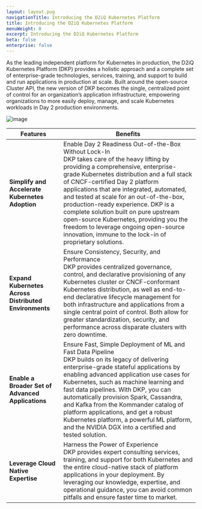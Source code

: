 ```yaml
---
layout: layout.pug
navigationTitle: Introducing the D2iQ Kubernetes Platform
title: Introducing the D2iQ Kubernetes Platform
menuWeight: 0
excerpt: Introducing the D2iQ Kubernetes Platform
beta: false
enterprise: false
---
```

As the leading independent platform for Kubernetes in production, the D2iQ Kubernetes Platform (DKP) provides a holistic approach and a complete set of enterprise-grade technologies, services, training, and support to build and run applications in production at scale. Built around the open-source Cluster API, the new version of DKP becomes the single, centralized point of control for an organization’s application infrastructure, empowering organizations to more easily deploy, manage, and scale Kubernetes workloads in Day 2 production environments.

![image](../platform_diagram_dark.png)

| **Features**                                          | **Benefits**                                                                                                                                                                                                                                                                                                                                                                                                                                                                                                                           |
| ----------------------------------------------------------- | -------------------------------------------------------------------------------------------------------------------------------------------------------------------------------------------------------------------------------------------------------------------------------------------------------------------------------------------------------------------------------------------------------------------------------------------------------------------------------------------------------------------------------------------- |
| **Simplify and Accelerate Kubernetes Adoption**       | Enable Day 2 Readiness Out-of-the-Box Without Lock-In<br />DKP takes care of the heavy lifting by providing a comprehensive, enterprise-grade Kubernetes distribution and a full stack of CNCF-certified Day 2 platform applications that are integrated, automated, and tested at scale for an out-of-the-box, production-ready experience. DKP is a complete solution built on pure upstream open-source Kubernetes, providing you the freedom to leverage ongoing open-source innovation, immune to the lock-in of proprietary solutions. |
| **Expand Kubernetes Across Distributed Environments** | Ensure Consistency, Security, and Performance<br />DKP provides centralized governance, control, and declarative provisioning of any Kubernetes cluster or CNCF-conformant Kubernetes distribution, as well as end-to-end declarative lifecycle management for both infrastructure and applications from a single central point of control. Both allow for greater standardization, security, and performance across disparate clusters with zero downtime.                                                                                  |
| **Enable a Broader Set of Advanced Applications**     | Ensure Fast, Simple Deployment of ML and Fast Data Pipeline<br />DKP builds on its legacy of delivering enterprise-grade stateful applications by enabling advanced application use cases for Kubernetes, such as machine learning and fast data pipelines. With DKP, you can automatically provision Spark, Cassandra, and Kafka from the Kommander catalog of platform applications, and get a robust Kubernetes platform, a powerful ML platform, and the NVIDIA DGX into a certified and tested solution.                                |
| **Leverage Cloud Native Expertise**                   | Harness the Power of Experience<br />DKP provides expert consulting services, training, and support for both Kubernetes and the entire cloud-native stack of platform applications in your deployment. By leveraging our knowledge, expertise, and operational guidance, you can avoid common pitfalls and ensure faster time to market.                                                                                                                                                                                                     |
